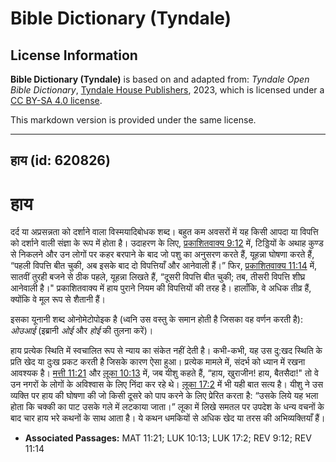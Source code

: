 # Bible Dictionary (Tyndale)

## License Information

**Bible Dictionary (Tyndale)** is based on and adapted from: _Tyndale Open Bible Dictionary_, [Tyndale House Publishers](https://tyndaleopenresources.com/), 2023, which is licensed under a [CC BY-SA 4.0 license](https://creativecommons.org/licenses/by-sa/4.0/legalcode.en).

This markdown version is provided under the same license.



--------------------------------

## हाय (id: 620826)

हाय
===

दर्द या अप्रसन्नता को दर्शाने वाला विस्मयादिबोधक शब्द। बहुत कम अवसरों में यह किसी आपदा या विपत्ति को दर्शाने वाली संज्ञा के रूप में होता है। उदाहरण के लिए, [प्रकाशितवाक्य 9:12](https://ref.ly/Rev9:12) में, टिड्डियों के अथाह कुण्ड से निकलने और उन लोगों पर कहर बरपाने के बाद जो पशु का अनुसरण करते हैं, यूहन्ना घोषणा करते हैं, “पहली विपत्ति बीत चुकी, अब इसके बाद दो विपत्तियाँ और आनेवाली हैं।” फिर, [प्रकाशितवाक्य 11:14](https://ref.ly/Rev11:14) में, सातवीं तुरही बजने से ठीक पहले, यूहन्ना लिखते हैं, “दूसरी विपत्ति बीत चुकी; तब, तीसरी विपत्ति शीघ्र आनेवाली है।" प्रकाशितवाक्य में हाय पुराने नियम की विपत्तियों की तरह है। हालाँकि, वे अधिक तीव्र हैं, क्योंकि वे मूल रूप से शैतानी हैं।

इसका यूनानी शब्द ओनोमेटोपोइक है (ध्वनि उस वस्तु के समान होती है जिसका वह वर्णन करती है): *ओउआई* (इब्रानी *ओई* और *होई* की तुलना करें)।

हाय प्रत्येक स्थिति में स्वचालित रूप से न्याय का संकेत नहीं देती है। कभी\-कभी, यह उस दु:खद स्थिति के प्रति खेद या दुःख प्रकट करती है जिसके कारण ऐसा हुआ। प्रत्येक मामले में, संदर्भ को ध्यान में रखना आवश्यक है। [मत्ती 11:21](https://ref.ly/Matt11:21) और [लूका 10:13](https://ref.ly/Luke10:13) में, जब यीशु कहते हैं, “हाय, खुराजीन! हाय, बैतसैदा!" तो वे उन नगरों के लोगों के अविश्वास के लिए निंदा कर रहे थे। [लूका 17:2](https://ref.ly/Luke17:2) में भी यही बात सत्य है। यीशु ने उस व्यक्ति पर हाय की घोषणा की जो किसी दूसरे को पाप करने के लिए प्रेरित करता है: “उसके लिये यह भला होता कि चक्की का पाट उसके गले में लटकाया जाता।” लूका में लिखे समतल पर उपदेश के धन्य वचनों के बाद चार हाय भरे कथनों के साथ आता है। ये कथन धमकियों से अधिक खेद या तरस की अभिव्यक्तियाँ हैं।

* **Associated Passages:** MAT 11:21; LUK 10:13; LUK 17:2; REV 9:12; REV 11:14

